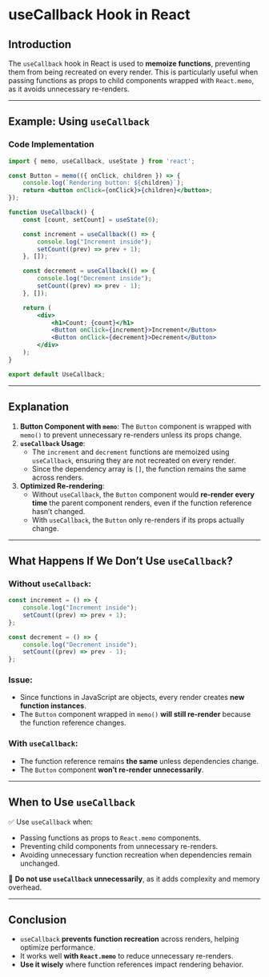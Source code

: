 # useCallback Hook in React

## Introduction

The `useCallback` hook in React is used to **memoize functions**, preventing them from being recreated on every render. This is particularly useful when passing functions as props to child components wrapped with `React.memo`, as it avoids unnecessary re-renders.

---

## Example: Using `useCallback`

### **Code Implementation**

```jsx
import { memo, useCallback, useState } from 'react';

const Button = memo(({ onClick, children }) => {
    console.log(`Rendering button: ${children}`);
    return <button onClick={onClick}>{children}</button>;
});

function UseCallback() {
    const [count, setCount] = useState(0);

    const increment = useCallback(() => {
        console.log("Increment inside");
        setCount((prev) => prev + 1);
    }, []);

    const decrement = useCallback(() => {
        console.log("Decrement inside");
        setCount((prev) => prev - 1);
    }, []);

    return (
        <div>
            <h1>Count: {count}</h1>
            <Button onClick={increment}>Increment</Button>
            <Button onClick={decrement}>Decrement</Button>
        </div>
    );
}

export default UseCallback;
```

---

## Explanation

1. **Button Component with `memo`**: The `Button` component is wrapped with `memo()` to prevent unnecessary re-renders unless its props change.
2. **`useCallback` Usage**:
   - The `increment` and `decrement` functions are memoized using `useCallback`, ensuring they are not recreated on every render.
   - Since the dependency array is `[]`, the function remains the same across renders.
3. **Optimized Re-rendering**:
   - Without `useCallback`, the `Button` component would **re-render every time** the parent component renders, even if the function reference hasn’t changed.
   - With `useCallback`, the `Button` only re-renders if its props actually change.

---

## What Happens If We Don’t Use `useCallback`?

### **Without `useCallback`**:
```jsx
const increment = () => {
    console.log("Increment inside");
    setCount((prev) => prev + 1);
};

const decrement = () => {
    console.log("Decrement inside");
    setCount((prev) => prev - 1);
};
```
### **Issue:**
- Since functions in JavaScript are objects, every render creates **new function instances**.
- The `Button` component wrapped in `memo()` **will still re-render** because the function reference changes.

### **With `useCallback`**:
- The function reference remains **the same** unless dependencies change.
- The `Button` component **won’t re-render unnecessarily**.

---

## When to Use `useCallback`
✅ Use `useCallback` when:
- Passing functions as props to `React.memo` components.
- Preventing child components from unnecessary re-renders.
- Avoiding unnecessary function recreation when dependencies remain unchanged.

🚫 **Do not use `useCallback` unnecessarily**, as it adds complexity and memory overhead.

---

## Conclusion
- `useCallback` **prevents function recreation** across renders, helping optimize performance.
- It works well **with `React.memo`** to reduce unnecessary re-renders.
- **Use it wisely** where function references impact rendering behavior.

